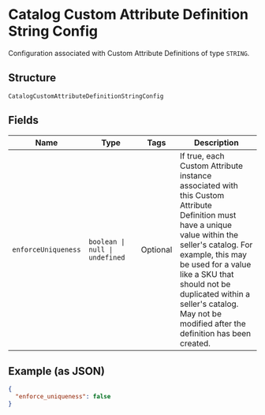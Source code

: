 <!-- Optimized: 2025-10-06 -->
<!-- RPM: 1.6.2.1.1.6.2.1_catalog-custom-attribute-definition-string-config_20251006 -->
<!-- Session: E2E RPM DNA Application -->
<!-- AOM: RND (Reggie & Dro) -->
<!-- COI: TECHNOLOGY -->
<!-- RPM: HIGH -->
<!-- ACTION: BUILD -->

# Catalog Custom Attribute Definition String Config

Configuration associated with Custom Attribute Definitions of type `STRING`.

## Structure

`CatalogCustomAttributeDefinitionStringConfig`

## Fields

| Name | Type | Tags | Description |
|  --- | --- | --- | --- |
| `enforceUniqueness` | `boolean \| null \| undefined` | Optional | If true, each Custom Attribute instance associated with this Custom Attribute<br>Definition must have a unique value within the seller's catalog. For<br>example, this may be used for a value like a SKU that should not be<br>duplicated within a seller's catalog. May not be modified after the<br>definition has been created. |

## Example (as JSON)

```json
{
  "enforce_uniqueness": false
}
```
